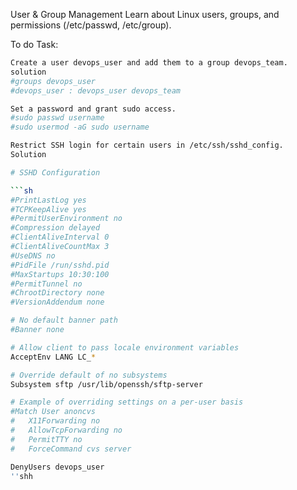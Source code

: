 User & Group Management
Learn about Linux users, groups, and permissions (/etc/passwd, /etc/group).

To do Task:


```sh
Create a user devops_user and add them to a group devops_team.
solution
#groups devops_user
#devops_user : devops_user devops_team

Set a password and grant sudo access.
#sudo passwd username
#sudo usermod -aG sudo username

Restrict SSH login for certain users in /etc/ssh/sshd_config.
Solution 

# SSHD Configuration

```sh
#PrintLastLog yes
#TCPKeepAlive yes
#PermitUserEnvironment no
#Compression delayed
#ClientAliveInterval 0
#ClientAliveCountMax 3
#UseDNS no
#PidFile /run/sshd.pid
#MaxStartups 10:30:100
#PermitTunnel no
#ChrootDirectory none
#VersionAddendum none

# No default banner path
#Banner none

# Allow client to pass locale environment variables
AcceptEnv LANG LC_*

# Override default of no subsystems
Subsystem sftp /usr/lib/openssh/sftp-server

# Example of overriding settings on a per-user basis
#Match User anoncvs
#   X11Forwarding no
#   AllowTcpForwarding no
#   PermitTTY no
#   ForceCommand cvs server

DenyUsers devops_user
''shh



